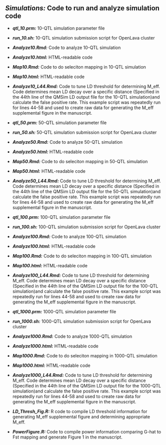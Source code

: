 

## *Simulations:* Code to run and analyze simulation code
* ***qtl_10.prm:*** 10-QTL simulation parameter file
* ***run_10.sh:*** 10-QTL simulation submission script for OpenLava cluster
* ***Analyze10.Rmd:*** Code to analyze 10-QTL simulation
* ***Analyze10.html:*** HTML-readable code
* ***Map10.Rmd:*** Code to do seleciton mapping in 10-QTL simulation
* ***Map10.html:*** HTML-readable code
* ***Analyze10_L44.Rmd:*** Code to tune LD threshold for determining M_eff. Code determines mean LD decay over a specific distance (Specified in the 44th line of the QMSim LD output file for the 10-QTL simulation)and calculate the false positive rate. This example script was repeatedly run for lines 44-58 and used to create raw data for generating the M_eff supplemental figure in the manuscript.


* ***qtl_50.prm:*** 50-QTL simulation parameter file
* ***run_50.sh:*** 50-QTL simulation submission script for OpenLava cluster
* ***Analyze50.Rmd:*** Code to analyze 50-QTL simulation
* ***Analyze50.html:*** HTML-readable code
* ***Map50.Rmd:*** Code to do seleciton mapping in 50-QTL simulation
* ***Map50.html:*** HTML-readable code
* ***Analyze50_L44.Rmd:*** Code to tune LD threshold for determining M_eff. Code determines mean LD decay over a specific distance (Specified in the 44th line of the QMSim LD output file for the 50-QTL simulation)and calculate the false positive rate. This example script was repeatedly run for lines 44-58 and used to create raw data for generating the M_eff supplemental figure in the manuscript.

* ***qtl_100.prm:*** 100-QTL simulation parameter file
* ***run_100.sh:*** 100-QTL simulation submission script for OpenLava cluster
* ***Analyze100.Rmd:*** Code to analyze 100-QTL simulation
* ***Analyze100.html:*** HTML-readable code
* ***Map100.Rmd:*** Code to do seleciton mapping in 100-QTL simulation
* ***Map100.html:*** HTML-readable code
* ***Analyze100_L44.Rmd:*** Code to tune LD threshold for determining M_eff. Code determines mean LD decay over a specific distance (Specified in the 44th line of the QMSim LD output file for the 100-QTL simulation)and calculate the false positive rate. This example script was repeatedly run for lines 44-58 and used to create raw data for generating the M_eff supplemental figure in the manuscript.

* ***qtl_1000.prm:*** 1000-QTL simulation parameter file
* ***run_1000.sh:*** 1000-QTL simulation submission script for OpenLava cluster
* ***Analyze1000.Rmd:*** Code to analyze 1000-QTL simulation
* ***Analyze1000.html:*** HTML-readable code
* ***Map1000.Rmd:*** Code to do seleciton mapping in 1000-QTL simulation
* ***Map1000.html:*** HTML-readable code
* ***Analyze1000_L44.Rmd:*** Code to tune LD threshold for determining M_eff. Code determines mean LD decay over a specific distance (Specified in the 44th line of the QMSim LD output file for the 1000-QTL simulation)and calculate the false positive rate. This example script was repeatedly run for lines 44-58 and used to create raw data for generating the M_eff supplemental figure in the manuscript.

* ***LD_Thresh_Fig.R:*** R code to compile LD threshold information for generating M_eff supplemental figure and determining appropriate M_eff.
* ***PowerFigure.R:*** Code to compile power information comparing G-hat to Fst mapping and generate Figure 1 in the manuscript.